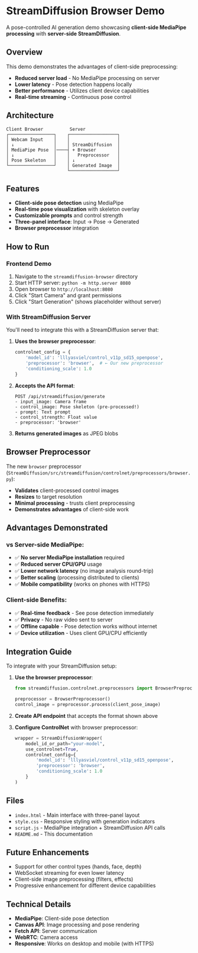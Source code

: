# StreamDiffusion Browser Demo

A pose-controlled AI generation demo showcasing **client-side MediaPipe processing** with **server-side StreamDiffusion**.

## Overview

This demo demonstrates the advantages of client-side preprocessing:
- **Reduced server load** - No MediaPipe processing on server
- **Lower latency** - Pose detection happens locally 
- **Better performance** - Utilizes client device capabilities
- **Real-time streaming** - Continuous pose control

## Architecture

```
Client Browser          Server
┌─────────────────┐    ┌──────────────────┐
│ Webcam Input    │    │                  │
│ ↓               │    │ StreamDiffusion  │
│ MediaPipe Pose  │────┤ + Browser        │
│ ↓               │    │   Preprocessor   │
│ Pose Skeleton   │    │ ↓                │
└─────────────────┘    │ Generated Image  │
                       └──────────────────┘
```

## Features

- **Client-side pose detection** using MediaPipe
- **Real-time pose visualization** with skeleton overlay  
- **Customizable prompts** and control strength
- **Three-panel interface**: Input → Pose → Generated
- **Browser preprocessor** integration

## How to Run

### Frontend Demo
1. Navigate to the `streamdiffusion-browser` directory
2. Start HTTP server: `python -m http.server 8080`
3. Open browser to `http://localhost:8080`
4. Click "Start Camera" and grant permissions
5. Click "Start Generation" (shows placeholder without server)

### With StreamDiffusion Server
You'll need to integrate this with a StreamDiffusion server that:

1. **Uses the browser preprocessor**:
   ```python
   controlnet_config = {
       'model_id': 'lllyasviel/control_v11p_sd15_openpose',
       'preprocessor': 'browser',  # ← Our new preprocessor
       'conditioning_scale': 1.0
   }
   ```

2. **Accepts the API format**:
   ```
   POST /api/streamdiffusion/generate
   - input_image: Camera frame
   - control_image: Pose skeleton (pre-processed!)  
   - prompt: Text prompt
   - control_strength: Float value
   - preprocessor: 'browser'
   ```

3. **Returns generated images** as JPEG blobs

## Browser Preprocessor

The new `browser` preprocessor (`StreamDiffusion/src/streamdiffusion/controlnet/preprocessors/browser.py`):

- **Validates** client-processed control images
- **Resizes** to target resolution
- **Minimal processing** - trusts client preprocessing
- **Demonstrates advantages** of client-side work

## Advantages Demonstrated

### vs Server-side MediaPipe:
- ✅ **No server MediaPipe installation** required
- ✅ **Reduced server CPU/GPU** usage  
- ✅ **Lower network latency** (no image analysis round-trip)
- ✅ **Better scaling** (processing distributed to clients)
- ✅ **Mobile compatibility** (works on phones with HTTPS)

### Client-side Benefits:
- ✅ **Real-time feedback** - See pose detection immediately
- ✅ **Privacy** - No raw video sent to server
- ✅ **Offline capable** - Pose detection works without internet
- ✅ **Device utilization** - Uses client GPU/CPU efficiently

## Integration Guide

To integrate with your StreamDiffusion setup:

1. **Use the browser preprocessor**:
   ```python
   from streamdiffusion.controlnet.preprocessors import BrowserPreprocessor
   
   preprocessor = BrowserPreprocessor()
   control_image = preprocessor.process(client_pose_image)
   ```

2. **Create API endpoint** that accepts the format shown above

3. **Configure ControlNet** with browser preprocessor:
   ```python
   wrapper = StreamDiffusionWrapper(
       model_id_or_path="your-model",
       use_controlnet=True,
       controlnet_config={
           'model_id': 'lllyasviel/control_v11p_sd15_openpose',
           'preprocessor': 'browser',
           'conditioning_scale': 1.0
       }
   )
   ```

## Files

- `index.html` - Main interface with three-panel layout
- `style.css` - Responsive styling with generation indicators  
- `script.js` - MediaPipe integration + StreamDiffusion API calls
- `README.md` - This documentation

## Future Enhancements

- Support for other control types (hands, face, depth)
- WebSocket streaming for even lower latency
- Client-side image preprocessing (filters, effects)
- Progressive enhancement for different device capabilities

## Technical Details

- **MediaPipe**: Client-side pose detection
- **Canvas API**: Image processing and pose rendering
- **Fetch API**: Server communication
- **WebRTC**: Camera access
- **Responsive**: Works on desktop and mobile (with HTTPS) 